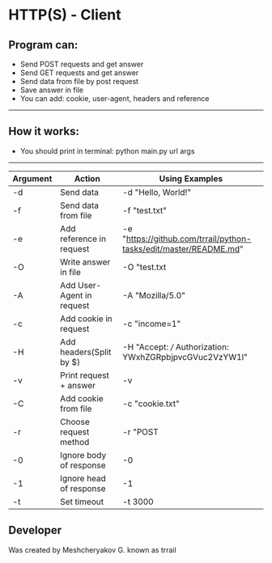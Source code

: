 
# HTTP(S) - Client 

## Program can:
* Send POST requests and get answer
* Send GET requests and get answer
* Send data from file by post request
* Save answer in file
* You can add: cookie, user-agent, headers and reference 
-----------------------------------------------------------------------------------------------------------------------------------  
## How it works:
* You should print in terminal: python main.py url args
-----------------------------------------------------------------------------------------------------------------------------------

| Argument |                 Action              |                               Using Examples                     | 
|----------|-------------------------------------|------------------------------------------------------------------|
|    -d    |            Send data                | -d "Hello, World!"                                               |
|    -f    |         Send data from file         | -f "test.txt"                                                    |
|    -e    |       Add reference in request      | -e "https://github.com/trrail/python-tasks/edit/master/README.md"|
|    -O    |         Write answer in file        | -O "test.txt           |
|    -A    |       Add User-Agent in request     | -A "Mozilla/5.0"                                                 |
|    -c    |         Add cookie in request       | -c "income=1"                                                    |
|    -H    |         Add headers(Split by $)     | -H "Accept: */* Authorization: YWxhZGRpbjpvcGVuc2VzYW1l"         |                            
|    -v    |        Print request + answer       | -v                                                               |
|    -C    |         Add cookie from file        | -c "cookie.txt"                                                  |
|    -r    |         Choose request method       | -r "POST|PUNCH|CONNECT|DELETE|OPTION|PUT| etc"                   |
|    -0    |         Ignore body of response     | -0                                                               |
|    -1    |         Ignore head of response     | -1                                                               |
|    -t    |            Set timeout              | -t 3000                                                          |

## Developer
  Was created by Meshcheryakov G. known as trrail

